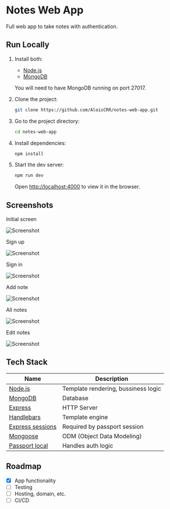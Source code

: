 # Notes Web App

Full web app to take notes with authentication.

## Run Locally

1. Install both:

   - [Node.js](https://nodejs.org/es/download/)
   - [MongoDB](https://www.mongodb.com/try/download/community)

   You will need to have MongoDB running on port 27017.

1. Clone the project:

   ```bash
   git clone https://github.com/AloisCRR/notes-web-app.git
   ```

1. Go to the project directory:

   ```bash
   cd notes-web-app
   ```

1. Install dependencies:

   ```bash
   npm install
   ```

1. Start the dev server:

   ```bash
   npm run dev
   ```

   Open [http://localhost:4000](http://localhost:4000) to view it in the browser.

## Screenshots

Initial screen

![Screenshot](https://imgur.com/hp6XUzD.png)

Sign up

![Screenshot](https://imgur.com/JVWImML.png)

Sign in

![Screenshot](https://imgur.com/MQIOrbp.png)

Add note

![Screenshot](https://imgur.com/A4xRDO4.png)

All notes

![Screenshot](https://imgur.com/IfS38O0.png)

Edit notes

![Screenshot](https://imgur.com/gyZYl5X.png)

## Tech Stack

| Name                                                            | Description                         |
| --------------------------------------------------------------- | ----------------------------------- |
| [Node.js](https://nodejs.org/es/download/)                      | Template rendering, bussiness logic |
| [MongoDB](https://www.mongodb.com/try/download/community)       | Database                            |
| [Express](https://expressjs.com/es/api.html)                    | HTTP Server                         |
| [Handlebars](https://devdocs.io/handlebars/)                    | Template engine                     |
| [Express sessions](https://github.com/expressjs/session#readme) | Required by passport session        |
| [Mongoose](https://mongoosejs.com/docs/api.html)                | ODM (Object Data Modeling)          |
| [Passport local](http://www.passportjs.org/docs/)               | Handles auth logic                  |

## Roadmap

- [x] App functionality
- [ ] Testing
- [ ] Hosting, domain, etc.
- [ ] CI/CD
